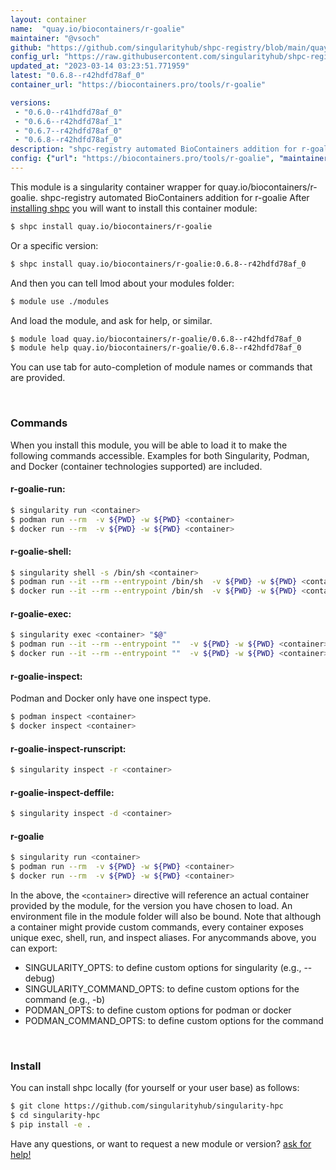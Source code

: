 ```yaml
---
layout: container
name:  "quay.io/biocontainers/r-goalie"
maintainer: "@vsoch"
github: "https://github.com/singularityhub/shpc-registry/blob/main/quay.io/biocontainers/r-goalie/container.yaml"
config_url: "https://raw.githubusercontent.com/singularityhub/shpc-registry/main/quay.io/biocontainers/r-goalie/container.yaml"
updated_at: "2023-03-14 03:23:51.771959"
latest: "0.6.8--r42hdfd78af_0"
container_url: "https://biocontainers.pro/tools/r-goalie"

versions:
 - "0.6.0--r41hdfd78af_0"
 - "0.6.6--r42hdfd78af_1"
 - "0.6.7--r42hdfd78af_0"
 - "0.6.8--r42hdfd78af_0"
description: "shpc-registry automated BioContainers addition for r-goalie"
config: {"url": "https://biocontainers.pro/tools/r-goalie", "maintainer": "@vsoch", "description": "shpc-registry automated BioContainers addition for r-goalie", "latest": {"0.6.8--r42hdfd78af_0": "sha256:de3733dd01c8694d1c72c3cac290438c0267c8b835124ed809190e7ac7b19d1c"}, "tags": {"0.6.0--r41hdfd78af_0": "sha256:a325da85dec2f4b653c6b77314852291f8a6384534a21cc0bab715e4d9581f38", "0.6.6--r42hdfd78af_1": "sha256:b5b8d73740d55553148c7de88b54315d0a5ba843ba468b7fd408f99a72635be2", "0.6.7--r42hdfd78af_0": "sha256:fadea0235c03e420a43588fc7850bde802eb6d0336decf17e909a4a0e6c0f7c7", "0.6.8--r42hdfd78af_0": "sha256:de3733dd01c8694d1c72c3cac290438c0267c8b835124ed809190e7ac7b19d1c"}, "docker": "quay.io/biocontainers/r-goalie"}
---
```


This module is a singularity container wrapper for quay.io/biocontainers/r-goalie.
shpc-registry automated BioContainers addition for r-goalie
After [installing shpc](#install) you will want to install this container module:


```bash
$ shpc install quay.io/biocontainers/r-goalie
```

Or a specific version:

```bash
$ shpc install quay.io/biocontainers/r-goalie:0.6.8--r42hdfd78af_0
```

And then you can tell lmod about your modules folder:

```bash
$ module use ./modules
```

And load the module, and ask for help, or similar.

```bash
$ module load quay.io/biocontainers/r-goalie/0.6.8--r42hdfd78af_0
$ module help quay.io/biocontainers/r-goalie/0.6.8--r42hdfd78af_0
```

You can use tab for auto-completion of module names or commands that are provided.

<br>

### Commands

When you install this module, you will be able to load it to make the following commands accessible.
Examples for both Singularity, Podman, and Docker (container technologies supported) are included.

#### r-goalie-run:

```bash
$ singularity run <container>
$ podman run --rm  -v ${PWD} -w ${PWD} <container>
$ docker run --rm  -v ${PWD} -w ${PWD} <container>
```

#### r-goalie-shell:

```bash
$ singularity shell -s /bin/sh <container>
$ podman run --it --rm --entrypoint /bin/sh  -v ${PWD} -w ${PWD} <container>
$ docker run --it --rm --entrypoint /bin/sh  -v ${PWD} -w ${PWD} <container>
```

#### r-goalie-exec:

```bash
$ singularity exec <container> "$@"
$ podman run --it --rm --entrypoint ""  -v ${PWD} -w ${PWD} <container> "$@"
$ docker run --it --rm --entrypoint ""  -v ${PWD} -w ${PWD} <container> "$@"
```

#### r-goalie-inspect:

Podman and Docker only have one inspect type.

```bash
$ podman inspect <container>
$ docker inspect <container>
```

#### r-goalie-inspect-runscript:

```bash
$ singularity inspect -r <container>
```

#### r-goalie-inspect-deffile:

```bash
$ singularity inspect -d <container>
```



#### r-goalie

```bash
$ singularity run <container>
$ podman run --rm  -v ${PWD} -w ${PWD} <container>
$ docker run --rm  -v ${PWD} -w ${PWD} <container>
```


In the above, the `<container>` directive will reference an actual container provided
by the module, for the version you have chosen to load. An environment file in the
module folder will also be bound. Note that although a container
might provide custom commands, every container exposes unique exec, shell, run, and
inspect aliases. For anycommands above, you can export:

 - SINGULARITY_OPTS: to define custom options for singularity (e.g., --debug)
 - SINGULARITY_COMMAND_OPTS: to define custom options for the command (e.g., -b)
 - PODMAN_OPTS: to define custom options for podman or docker
 - PODMAN_COMMAND_OPTS: to define custom options for the command

<br>

### Install

You can install shpc locally (for yourself or your user base) as follows:

```bash
$ git clone https://github.com/singularityhub/singularity-hpc
$ cd singularity-hpc
$ pip install -e .
```

Have any questions, or want to request a new module or version? [ask for help!](https://github.com/singularityhub/singularity-hpc/issues)